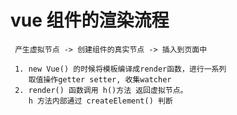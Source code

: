 

#  vue 组件的渲染流程
    
     产生虚拟节点 -> 创建组件的真实节点 -> 插入到页面中

     1. new Vue() 的时候将模板编译成render函数，进行一系列
        取值操作getter setter, 收集watcher
     2. render() 函数调用 h()方法 返回虚拟节点。
        h 方法内部通过 createElement() 判断
